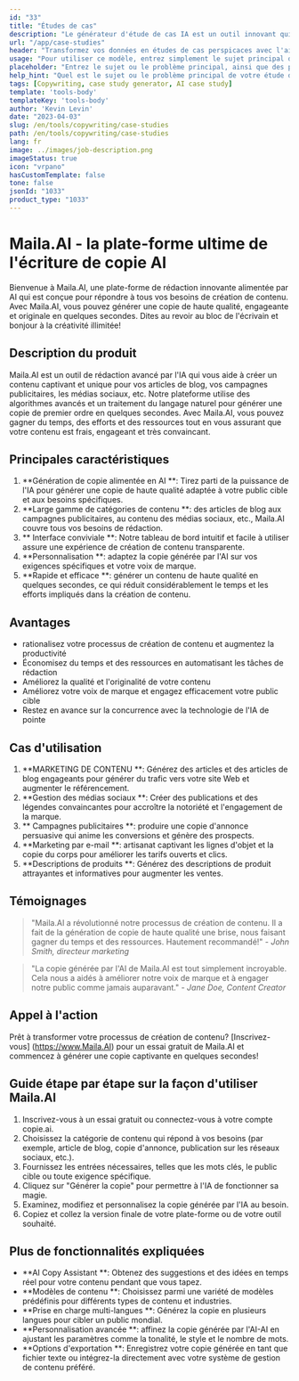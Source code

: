 ```yaml
---
id: "33"
title: "Études de cas"
description: "Le générateur d'étude de cas IA est un outil innovant qui utilise l'intelligence artificielle pour créer des études de cas convaincantes.  Cet outil puissant vous aide à générer des études de cas bien structurées, engageantes et informatives en fonction de vos données et des points clés fournis, ce qui vous permet de gagner du temps et des efforts dans le processus."
url: "/app/case-studies"
header: "Transformez vos données en études de cas perspicaces avec l'aide de l'IA."
usage: "Pour utiliser ce modèle, entrez simplement le sujet principal de votre étude de cas, les points clés et toutes les données ou statistiques pertinentes.  Cet outil générera ensuite une étude de cas bien structurée, captivante et informative basée sur votre entrée."
placeholder: "Entrez le sujet ou le problème principal, ainsi que des points clés et des données que vous souhaitez inclure dans votre étude de cas, par exemple: \ n \ nmain Sujet: Amélioration de la satisfaction du client dans un magasin de détail \ n \ nkey Points: \ n \ n1.  Identification des points de douleur des clients \ n2.  Implémentation de solutions efficaces \ n3.  Évaluation de l'impact des modifications \ n \ ndata: augmentation de la cote de satisfaction moyenne du client de 3,5 à 4,2 \ n \ nkeywords: vente au détail, satisfaction du client, amélioration"
help_hint: "Quel est le sujet ou le problème principal de votre étude de cas?  Fournissez des points clés, des données ou des statistiques que vous souhaitez inclure, et nous créerons une étude de cas complète basée sur votre entrée."
tags: [Copywriting, case study generator, AI case study]
template: 'tools-body'
templateKey: 'tools-body'
author: 'Kevin Levin'
date: "2023-04-03"
slug: /en/tools/copywriting/case-studies
path: /en/tools/copywriting/case-studies
lang: fr
image: ../images/job-description.png
imageStatus: true
icon: "vrpano"
hasCustomTemplate: false
tone: false
jsonId: "1033"
product_type: "1033"
---
```

# Maila.AI - la plate-forme ultime de l'écriture de copie AI

Bienvenue à Maila.AI, une plate-forme de rédaction innovante alimentée par AI qui est conçue pour répondre à tous vos besoins de création de contenu.  Avec Maila.AI, vous pouvez générer une copie de haute qualité, engageante et originale en quelques secondes.  Dites au revoir au bloc de l'écrivain et bonjour à la créativité illimitée!

## Description du produit

Maila.AI est un outil de rédaction avancé par l'IA qui vous aide à créer un contenu captivant et unique pour vos articles de blog, vos campagnes publicitaires, les médias sociaux, etc.  Notre plateforme utilise des algorithmes avancés et un traitement du langage naturel pour générer une copie de premier ordre en quelques secondes.  Avec Maila.AI, vous pouvez gagner du temps, des efforts et des ressources tout en vous assurant que votre contenu est frais, engageant et très convaincant.

## Principales caractéristiques

1. **Génération de copie alimentée en AI **: Tirez parti de la puissance de l'IA pour générer une copie de haute qualité adaptée à votre public cible et aux besoins spécifiques.
 2. **Large gamme de catégories de contenu **: des articles de blog aux campagnes publicitaires, au contenu des médias sociaux, etc., Maila.AI couvre tous vos besoins de rédaction.
 3. ** Interface conviviale **: Notre tableau de bord intuitif et facile à utiliser assure une expérience de création de contenu transparente.
 4. **Personnalisation **: adaptez la copie générée par l'AI sur vos exigences spécifiques et votre voix de marque.
 5. **Rapide et efficace **: générer un contenu de haute qualité en quelques secondes, ce qui réduit considérablement le temps et les efforts impliqués dans la création de contenu.

## Avantages

- rationalisez votre processus de création de contenu et augmentez la productivité
 - Économisez du temps et des ressources en automatisant les tâches de rédaction
 - Améliorez la qualité et l'originalité de votre contenu
 - Améliorez votre voix de marque et engagez efficacement votre public cible
 - Restez en avance sur la concurrence avec la technologie de l'IA de pointe

## Cas d'utilisation

1. **MARKETING DE CONTENU **: Générez des articles et des articles de blog engageants pour générer du trafic vers votre site Web et augmenter le référencement.
 2. **Gestion des médias sociaux **: Créer des publications et des légendes convaincantes pour accroître la notoriété et l'engagement de la marque.
 3. ** Campagnes publicitaires **: produire une copie d'annonce persuasive qui anime les conversions et génère des prospects.
 4. **Marketing par e-mail **: artisanat captivant les lignes d'objet et la copie du corps pour améliorer les tarifs ouverts et clics.
 5. **Descriptions de produits **: Générez des descriptions de produit attrayantes et informatives pour augmenter les ventes.

## Témoignages

> "Maila.AI a révolutionné notre processus de création de contenu. Il a fait de la génération de copie de haute qualité une brise, nous faisant gagner du temps et des ressources. Hautement recommandé!"  - _John Smith, directeur marketing_

> "La copie générée par l'AI de Maila.AI est tout simplement incroyable. Cela nous a aidés à améliorer notre voix de marque et à engager notre public comme jamais auparavant."  - _Jane Doe, Content Creator_

## Appel à l'action

Prêt à transformer votre processus de création de contenu?  [Inscrivez-vous] (https://www.Maila.AI) pour un essai gratuit de Maila.AI et commencez à générer une copie captivante en quelques secondes!

## Guide étape par étape sur la façon d'utiliser Maila.AI

1. Inscrivez-vous à un essai gratuit ou connectez-vous à votre compte copie.ai.
 2. Choisissez la catégorie de contenu qui répond à vos besoins (par exemple, article de blog, copie d'annonce, publication sur les réseaux sociaux, etc.).
 3. Fournissez les entrées nécessaires, telles que les mots clés, le public cible ou toute exigence spécifique.
 4. Cliquez sur "Générer la copie" pour permettre à l'IA de fonctionner sa magie.
 5. Examinez, modifiez et personnalisez la copie générée par l'IA au besoin.
 6. Copiez et collez la version finale de votre plate-forme ou de votre outil souhaité.

## Plus de fonctionnalités expliquées

- **AI Copy Assistant **: Obtenez des suggestions et des idées en temps réel pour votre contenu pendant que vous tapez.
 - **Modèles de contenu **: Choisissez parmi une variété de modèles prédéfinis pour différents types de contenu et industries.
 - **Prise en charge multi-langues **: Générez la copie en plusieurs langues pour cibler un public mondial.
 - **Personnalisation avancée **: affinez la copie générée par l'AI-AI en ajustant les paramètres comme la tonalité, le style et le nombre de mots.
 - **Options d'exportation **: Enregistrez votre copie générée en tant que fichier texte ou intégrez-la directement avec votre système de gestion de contenu préféré.
